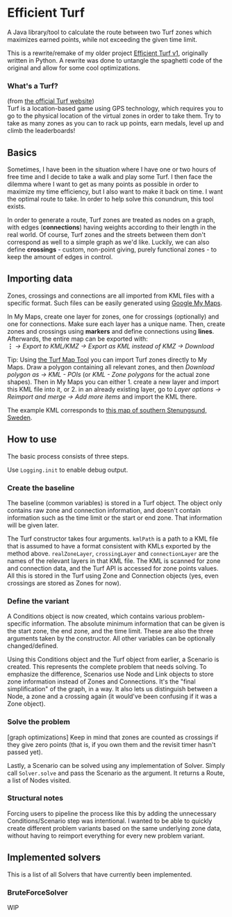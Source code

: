 # Efficient Turf

A Java library/tool to calculate the route between two Turf zones which maximizes earned points, while not exceeding the given time limit.

This is a rewrite/remake of my older project [Efficient Turf v1](https://github.com/icicel/efficient-turf), originally written in Python.
A rewrite was done to untangle the spaghetti code of the original and allow for some cool optimizations.

### What's a Turf?

(from [the official Turf website](https://turfgame.com/))  
Turf is a location-based game using GPS technology, which requires you to go to the physical location of the virtual zones in order to take them.
Try to take as many zones as you can to rack up points, earn medals, level up and climb the leaderboards!

## Basics

Sometimes, I have been in the situation where I have one or two hours of free time and I decide to take a walk and play some Turf.
I then face the dilemma where I want to get as many points as possible in order to maximize my time efficiency, but I also want to make it back on time.
I want the optimal route to take.
In order to help solve this conundrum, this tool exists.

In order to generate a route, Turf zones are treated as nodes on a graph, with edges (**connections**) having weights according to their length in the real world.
Of course, Turf zones and the streets between them don't correspond as well to a simple graph as we'd like.
Luckily, we can also define **crossings** - custom, non-point giving, purely functional zones - to keep the amount of edges in control.

## Importing data

Zones, crossings and connections are all imported from KML files with a specific format.
Such files can be easily generated using [Google My Maps](https://www.google.com/maps/d/).

In My Maps, create one layer for zones, one for crossings (optionally) and one for connections.
Make sure each layer has a unique name.
Then, create zones and crossings using **markers** and define connections using **lines**.
Afterwards, the entire map can be exported with:  
**⋮** *→ Export to KML/KMZ → Export as KML instead of KMZ → Download*

Tip: Using [the Turf Map Tool](https://turf.urbangeeks.org/) you can import Turf zones directly to My Maps. 
Draw a polygon containing all relevant zones, and then *Download polygon as → KML - POIs* (or *KML - Zone polygons* for the actual zone shapes).
Then in My Maps you can either 1. create a new layer and import this KML file into it, or 2. in an already existing layer, go to *Layer options → Reimport and merge → Add more items* and import the KML there.

The example KML corresponds to [this map of southern Stenungsund, Sweden](https://www.google.com/maps/d/u/0/edit?mid=1iv00_Yvkj4J3LrPsgByOfHsf2090pNg).

## How to use

The basic process consists of three steps.

Use `Logging.init` to enable debug output.

### Create the baseline

The baseline (common variables) is stored in a Turf object.
The object only contains raw zone and connection information, and doesn't contain information such as the time limit or the start or end zone.
That information will be given later.

The Turf constructor takes four arguments. 
`kmlPath` is a path to a KML file that is assumed to have a format consistent with KMLs exported by the method above. 
`realZoneLayer`, `crossingLayer` and `connectionLayer` are the names of the relevant layers in that KML file. 
The KML is scanned for zone and connection data, and the Turf API is accessed for zone points values.
All this is stored in the Turf using Zone and Connection objects (yes, even crossings are stored as Zones for now).

### Define the variant

A Conditions object is now created, which contains various problem-specific information.
The absolute minimum information that can be given is the start zone, the end zone, and the time limit.
These are also the three arguments taken by the constructor.
All other variables can be optionally changed/defined.

Using this Conditions object and the Turf object from earlier, a Scenario is created.
This represents the complete problem that needs solving.
To emphasize the difference, Scenarios use Node and Link objects to store zone information instead of Zones and Connections.
It's the "final simplification" of the graph, in a way.
It also lets us distinguish between a Node, a zone and a crossing again (it would've been confusing if it was a Zone object).

### Solve the problem

[graph optimizations]
Keep in mind that zones are counted as crossings if they give zero points (that is, if you own them and the revisit timer hasn't passed yet).

Lastly, a Scenario can be solved using any implementation of Solver.
Simply call `Solver.solve` and pass the Scenario as the argument.
It returns a Route, a list of Nodes visited.

### Structural notes

Forcing users to pipeline the process like this by adding the unnecessary Conditions/Scenario step was intentional.
I wanted to be able to quickly create different problem variants based on the same underlying zone data, without having to reimport everything for every new problem variant.

## Implemented solvers

This is a list of all Solvers that have currently been implemented.

### BruteForceSolver

WIP

